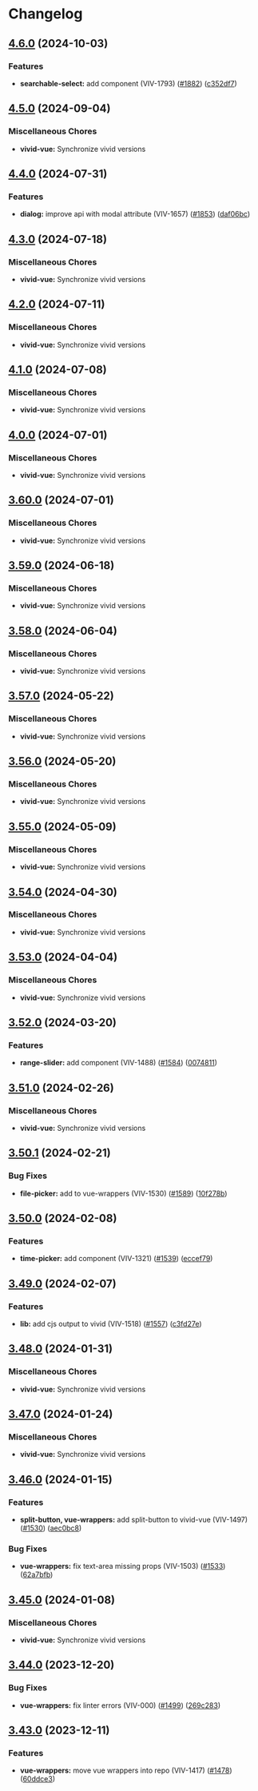 # Changelog

## [4.6.0](https://github.com/Vonage/vivid-3/compare/vivid-vue-v4.5.0...vivid-vue-v4.6.0) (2024-10-03)


### Features

* **searchable-select:** add component (VIV-1793) ([#1882](https://github.com/Vonage/vivid-3/issues/1882)) ([c352df7](https://github.com/Vonage/vivid-3/commit/c352df7eb365071de7a4dec89d802cf2e93a4197))

## [4.5.0](https://github.com/Vonage/vivid-3/compare/vivid-vue-v4.4.0...vivid-vue-v4.5.0) (2024-09-04)


### Miscellaneous Chores

* **vivid-vue:** Synchronize vivid versions

## [4.4.0](https://github.com/Vonage/vivid-3/compare/vivid-vue-v4.3.0...vivid-vue-v4.4.0) (2024-07-31)


### Features

* **dialog:** improve api with modal attribute (VIV-1657) ([#1853](https://github.com/Vonage/vivid-3/issues/1853)) ([daf06bc](https://github.com/Vonage/vivid-3/commit/daf06bc64d1e52895780fe501f09e2d1d5570fa5))

## [4.3.0](https://github.com/Vonage/vivid-3/compare/vivid-vue-v4.2.0...vivid-vue-v4.3.0) (2024-07-18)


### Miscellaneous Chores

* **vivid-vue:** Synchronize vivid versions

## [4.2.0](https://github.com/Vonage/vivid-3/compare/vivid-vue-v4.1.0...vivid-vue-v4.2.0) (2024-07-11)


### Miscellaneous Chores

* **vivid-vue:** Synchronize vivid versions

## [4.1.0](https://github.com/Vonage/vivid-3/compare/vivid-vue-v4.0.0...vivid-vue-v4.1.0) (2024-07-08)


### Miscellaneous Chores

* **vivid-vue:** Synchronize vivid versions

## [4.0.0](https://github.com/Vonage/vivid-3/compare/vivid-vue-v3.60.0...vivid-vue-v4.0.0) (2024-07-01)


### Miscellaneous Chores

* **vivid-vue:** Synchronize vivid versions

## [3.60.0](https://github.com/Vonage/vivid-3/compare/vivid-vue-v3.59.0...vivid-vue-v3.60.0) (2024-07-01)


### Miscellaneous Chores

* **vivid-vue:** Synchronize vivid versions

## [3.59.0](https://github.com/Vonage/vivid-3/compare/vivid-vue-v3.58.0...vivid-vue-v3.59.0) (2024-06-18)


### Miscellaneous Chores

* **vivid-vue:** Synchronize vivid versions

## [3.58.0](https://github.com/Vonage/vivid-3/compare/vivid-vue-v3.57.0...vivid-vue-v3.58.0) (2024-06-04)


### Miscellaneous Chores

* **vivid-vue:** Synchronize vivid versions

## [3.57.0](https://github.com/Vonage/vivid-3/compare/vivid-vue-v3.56.0...vivid-vue-v3.57.0) (2024-05-22)


### Miscellaneous Chores

* **vivid-vue:** Synchronize vivid versions

## [3.56.0](https://github.com/Vonage/vivid-3/compare/vivid-vue-v3.55.0...vivid-vue-v3.56.0) (2024-05-20)


### Miscellaneous Chores

* **vivid-vue:** Synchronize vivid versions

## [3.55.0](https://github.com/Vonage/vivid-3/compare/vivid-vue-v3.54.0...vivid-vue-v3.55.0) (2024-05-09)


### Miscellaneous Chores

* **vivid-vue:** Synchronize vivid versions

## [3.54.0](https://github.com/Vonage/vivid-3/compare/vivid-vue-v3.53.0...vivid-vue-v3.54.0) (2024-04-30)


### Miscellaneous Chores

* **vivid-vue:** Synchronize vivid versions

## [3.53.0](https://github.com/Vonage/vivid-3/compare/vivid-vue-v3.52.0...vivid-vue-v3.53.0) (2024-04-04)


### Miscellaneous Chores

* **vivid-vue:** Synchronize vivid versions

## [3.52.0](https://github.com/Vonage/vivid-3/compare/vivid-vue-v3.51.0...vivid-vue-v3.52.0) (2024-03-20)


### Features

* **range-slider:** add component (VIV-1488) ([#1584](https://github.com/Vonage/vivid-3/issues/1584)) ([0074811](https://github.com/Vonage/vivid-3/commit/00748113cc8e562e791e56c7ac6961f2a5e6138f))

## [3.51.0](https://github.com/Vonage/vivid-3/compare/vivid-vue-v3.50.1...vivid-vue-v3.51.0) (2024-02-26)


### Miscellaneous Chores

* **vivid-vue:** Synchronize vivid versions

## [3.50.1](https://github.com/Vonage/vivid-3/compare/vivid-vue-v3.50.0...vivid-vue-v3.50.1) (2024-02-21)


### Bug Fixes

* **file-picker:** add to vue-wrappers (VIV-1530) ([#1589](https://github.com/Vonage/vivid-3/issues/1589)) ([10f278b](https://github.com/Vonage/vivid-3/commit/10f278b40c7fa09481201fc3f19b2f786bbaa036))

## [3.50.0](https://github.com/Vonage/vivid-3/compare/vivid-vue-v3.49.0...vivid-vue-v3.50.0) (2024-02-08)


### Features

* **time-picker:** add component (VIV-1321) ([#1539](https://github.com/Vonage/vivid-3/issues/1539)) ([eccef79](https://github.com/Vonage/vivid-3/commit/eccef79c1bb18ebeb099194e43f63826fee3be05))

## [3.49.0](https://github.com/Vonage/vivid-3/compare/vivid-vue-v3.48.0...vivid-vue-v3.49.0) (2024-02-07)


### Features

* **lib:** add cjs output to vivid (VIV-1518) ([#1557](https://github.com/Vonage/vivid-3/issues/1557)) ([c3fd27e](https://github.com/Vonage/vivid-3/commit/c3fd27ef1a24a7148a5256a47504c81c83766d78))

## [3.48.0](https://github.com/Vonage/vivid-3/compare/vivid-vue-v3.47.0...vivid-vue-v3.48.0) (2024-01-31)


### Miscellaneous Chores

* **vivid-vue:** Synchronize vivid versions

## [3.47.0](https://github.com/Vonage/vivid-3/compare/vivid-vue-v3.46.0...vivid-vue-v3.47.0) (2024-01-24)


### Miscellaneous Chores

* **vivid-vue:** Synchronize vivid versions

## [3.46.0](https://github.com/Vonage/vivid-3/compare/vivid-vue-v3.45.0...vivid-vue-v3.46.0) (2024-01-15)


### Features

* **split-button, vue-wrappers:** add split-button to vivid-vue (VIV-1497) ([#1530](https://github.com/Vonage/vivid-3/issues/1530)) ([aec0bc8](https://github.com/Vonage/vivid-3/commit/aec0bc8f4f1adcf60896567a0037ee579dced762))


### Bug Fixes

* **vue-wrappers:** fix text-area missing props (VIV-1503) ([#1533](https://github.com/Vonage/vivid-3/issues/1533)) ([62a7bfb](https://github.com/Vonage/vivid-3/commit/62a7bfbe988165292e82e793fea5e5cfdb851762))

## [3.45.0](https://github.com/Vonage/vivid-3/compare/vivid-vue-v3.44.0...vivid-vue-v3.45.0) (2024-01-08)


### Miscellaneous Chores

* **vivid-vue:** Synchronize vivid versions

## [3.44.0](https://github.com/Vonage/vivid-3/compare/vivid-vue-v3.43.0...vivid-vue-v3.44.0) (2023-12-20)


### Bug Fixes

* **vue-wrappers:** fix linter errors (VIV-000) ([#1499](https://github.com/Vonage/vivid-3/issues/1499)) ([269c283](https://github.com/Vonage/vivid-3/commit/269c2830e9d36b9304b6dad7b9dfd079023f2bfd))

## [3.43.0](https://github.com/Vonage/vivid-3/compare/vivid-vue-v3.42.1...vivid-vue-v3.43.0) (2023-12-11)


### Features

* **vue-wrappers:** move vue wrappers into repo (VIV-1417) ([#1478](https://github.com/Vonage/vivid-3/issues/1478)) ([60ddce3](https://github.com/Vonage/vivid-3/commit/60ddce38fe9d8845bef625bb74d593ffd6026e02))

